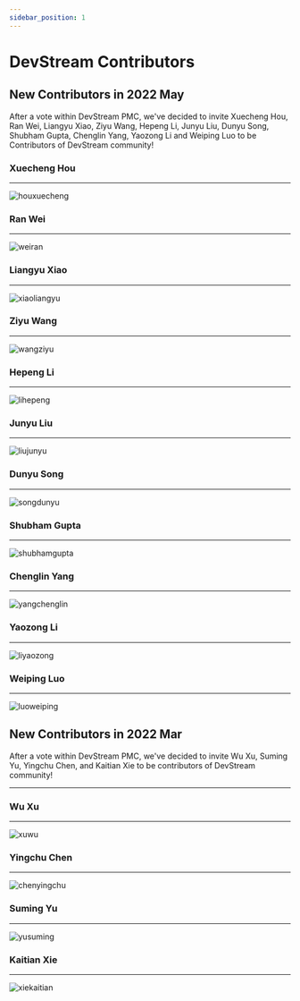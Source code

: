 ```yaml
---
sidebar_position: 1
---
```


# DevStream Contributors

## New Contributors in 2022 May

After a vote within DevStream PMC, we've decided to invite Xuecheng Hou, Ran Wei, Liangyu Xiao, Ziyu Wang, Hepeng Li, Junyu Liu, Dunyu Song, Shubham Gupta, Chenglin Yang, Yaozong Li and Weiping Luo to be Contributors of DevStream community!

### Xuecheng Hou

---

![houxuecheng](/img/community/contributor/contributors/houxuecheng.png)

### Ran Wei

---

![weiran](/img/community/contributor/contributors/weiran.png)

### Liangyu Xiao

---

![xiaoliangyu](/img/community/contributor/contributors/xiaoliangyu.png)

### Ziyu Wang

---

![wangziyu](/img/community/contributor/contributors/wangziyu.png)

### Hepeng Li

---

![lihepeng](/img/community/contributor/contributors/lihepeng.png)

### Junyu Liu

---

![liujunyu](/img/community/contributor/contributors/liujunyu.png)

### Dunyu Song

---

![songdunyu](/img/community/contributor/contributors/songdunyu.png)

### Shubham Gupta

---

![shubhamgupta](/img/community/contributor/contributors/shubhamgupta.png)

### Chenglin Yang

---

![yangchenglin](/img/community/contributor/contributors/yangchenglin.png)

### Yaozong Li

---

![liyaozong](/img/community/contributor/contributors/liyaozong.png)

### Weiping Luo

---

![luoweiping](/img/community/contributor/contributors/luoweiping.png)

## New Contributors in 2022 Mar

After a vote within DevStream PMC, we've decided to invite Wu Xu, Suming Yu, Yingchu Chen, and Kaitian Xie to be contributors of DevStream community!

---

### Wu Xu

---

![xuwu](/img/community/contributor/contributors/xuwu.png)

### Yingchu Chen

---

![chenyingchu](/img/community/contributor/contributors/chenyingchu.png)

### Suming Yu

---

![yusuming](/img/community/contributor/contributors/yusuming.png)

### Kaitian Xie

---

![xiekaitian](/img/community/contributor/contributors/xiekaitian.png)
